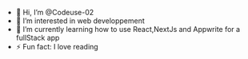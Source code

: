 - 👋 Hi, I’m @Codeuse-02
- 👀 I’m interested in web developpement
- 🌱 I’m currently learning how to use React,NextJs and Appwrite for a fullStack app
- ⚡ Fun fact: I love reading

<!---
Codeuse-02/Codeuse-02 is a ✨ special ✨ repository because its `README.md` (this file) appears on your GitHub profile.
You can click the Preview link to take a look at your changes.
--->
